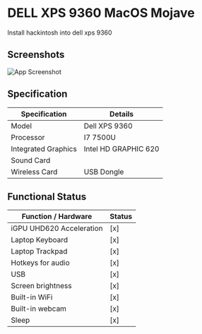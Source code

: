 
# DELL XPS 9360 MacOS Mojave

Install hackintosh into dell xps 9360 


## Screenshots

![App Screenshot](https://via.placeholder.com/468x300?text=App+Screenshot+Here)

## Specification

| Specification             | Details                                                                |
| ----------------- | ------------------------------------------------------------------ |
| Model | Dell XPS 9360 |
| Processor | I7 7500U  |
| Integrated Graphics | Intel HD GRAPHIC 620 |
| Sound Card	 |  |
| Wireless Card | USB Dongle |

## Functional Status

| Function / Hardware      | Status                                                     |
| ------------------------ | ---------------------------------------------------------- |
| iGPU UHD620 Acceleration |                     [x]                               |
| Laptop Keyboard          |                       [x]                              |
| Laptop Trackpad          |                        [x]                             |
| Hotkeys for audio        |                       [x]                           |
| USB                   |                          [x]                           |
| Screen brightness        |  [x]|
| Built-in WiFi            |     [x]                                                |
| Built-in webcam          |       [x]                                              |
| Sleep                    |         [x]                                        |
